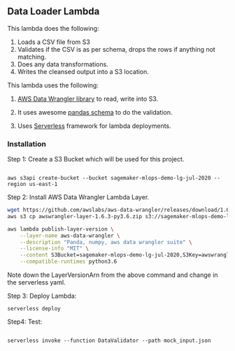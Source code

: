 ## Data Loader Lambda

This lambda does the following:
1. Loads a CSV file from S3
2. Validates if the CSV is as per schema, drops the rows if anything not matching. 
3. Does any data transformations. 
4. Writes the cleansed output into a S3 location. 

This lambda uses the following: 

1. [AWS Data Wrangler library](https://github.com/awslabs/aws-data-wrangler) to read, write into S3.

2. It uses awesome [pandas schema](https://tmiguelt.github.io/PandasSchema/) to do the validation. 

3. Uses [Serverless](https://www.serverless.com/) framework for lambda deployments.  

### Installation

Step 1: Create a S3 Bucket which will be used for this project. 

```

aws s3api create-bucket --bucket sagemaker-mlops-demo-lg-jul-2020 --region us-east-1

```

Step 2: Install AWS Data Wrangler Lambda Layer.

```bash
wget https://github.com/awslabs/aws-data-wrangler/releases/download/1.6.3/awswrangler-layer-1.6.3-py3.6.zip
aws s3 cp awswrangler-layer-1.6.3-py3.6.zip s3://sagemaker-mlops-demo-lg-jul-2020/awswrangler-layer-1.6.3-py3.6.zip

aws lambda publish-layer-version \
    --layer-name aws-data-wrangler \
    --description "Panda, numpy, aws data wrangler suite" \
    --license-info "MIT" \
    --content S3Bucket=sagemaker-mlops-demo-lg-jul-2020,S3Key=awswrangler-layer-1.6.3-py3.6.zip \
    --compatible-runtimes python3.6

```

Note down the LayerVersionArn from the above command and change in the serverless yaml. 

Step  3: Deploy Lambda: 

```
serverless deploy
```

Step4: Test: 

```

serverless invoke --function DataValidator --path mock_input.json

```